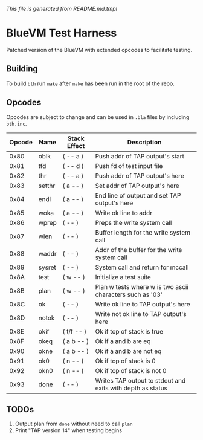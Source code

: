 _This file is generated from README.md.tmpl_

# BlueVM Test Harness

Patched version of the BlueVM with extended opcodes to facilitate testing.

## Building

To build `bth` run `make` after `make` has been run in the root of the repo.

## Opcodes

Opcodes are subject to change and can be used in `.bla` files by including `bth.inc`.

| Opcode | Name | Stack Effect | Description |
|----|----|----|----|
| 0x80 | oblk | ( -- a ) | Push addr of TAP output's start |
| 0x81 | tfd | ( -- d ) | Push fd of test input file |
| 0x82 | thr | ( -- a ) | Push addr of TAP output's here |
| 0x83 | setthr | ( a -- ) | Set addr of TAP output's here |
| 0x84 | endl | ( a -- ) | End line of output and set TAP output's here |
| 0x85 | woka | ( a -- ) | Write ok line to addr |
| 0x86 | wprep | ( -- ) | Preps the write system call |
| 0x87 | wlen | ( -- ) | Buffer length for the write system call |
| 0x88 | waddr | ( -- ) | Addr of the buffer for the write system call |
| 0x89 | sysret | ( -- ) | System call and return for mccall |
| 0x8A | test | ( w -- ) | Initialize a test suite |
| 0x8B | plan | ( w -- ) | Plan w tests where w is two ascii characters such as '03' |
| 0x8C | ok | ( -- ) | Write ok line to TAP output's here |
| 0x8D | notok | ( -- ) | Write not ok line to TAP output's here |
| 0x8E | okif | ( t/f -- ) | Ok if top of stack is true |
| 0x8F | okeq | ( a b -- ) | Ok if a and b are eq |
| 0x90 | okne | ( a b -- ) | Ok if a and b are not eq |
| 0x91 | ok0 | ( n -- ) | Ok if top of stack is 0 |
| 0x92 | okn0 | ( n -- ) | Ok if top of stack is not 0 |
| 0x93 | done | ( -- ) | Writes TAP output to stdout and exits with depth as status |

## TODOs

1. Output plan from `done` without need to call `plan`
1. Print "TAP version 14" when testing begins
